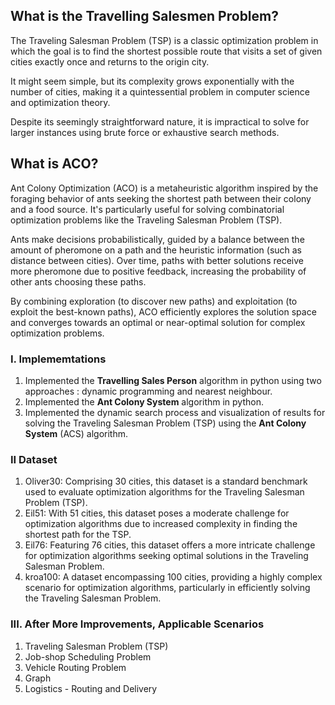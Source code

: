 ## What is the Travelling Salesmen Problem?

The Traveling Salesman Problem (TSP) is a classic optimization problem in which the goal is to find the shortest possible route that visits a set of given cities exactly once and returns to the origin city. 

It might seem simple, but its complexity grows exponentially with the number of cities, making it a quintessential problem in computer science and optimization theory.

Despite its seemingly straightforward nature, it is impractical to solve for larger instances using brute force or exhaustive search methods.

## What is ACO?

Ant Colony Optimization (ACO) is a metaheuristic algorithm inspired by the foraging behavior of ants seeking the shortest path between their colony and a food source. It's particularly useful for solving combinatorial optimization problems like the Traveling Salesman Problem (TSP).

Ants make decisions probabilistically, guided by a balance between the amount of pheromone on a path and the heuristic information (such as distance between cities). Over time, paths with better solutions receive more pheromone due to positive feedback, increasing the probability of other ants choosing these paths.

By combining exploration (to discover new paths) and exploitation (to exploit the best-known paths), ACO efficiently explores the solution space and converges towards an optimal or near-optimal solution for complex optimization problems.


### I. Implememtations
1. Implemented the **Travelling Sales Person** algorithm in python using two approaches : dynamic programming and nearest neighbour.
2. Implemented the **Ant Colony System** algorithm in python.
3. Implemented the dynamic search process and visualization of results for solving the Traveling Salesman Problem (TSP) using the **Ant Colony System** (ACS) algorithm.

### II Dataset
1. Oliver30: Comprising 30 cities, this dataset is a standard benchmark used to evaluate optimization algorithms for the Traveling Salesman Problem (TSP).
2. Eil51: With 51 cities, this dataset poses a moderate challenge for optimization algorithms due to increased complexity in finding the shortest path for the TSP.
3. Eil76: Featuring 76 cities, this dataset offers a more intricate challenge for optimization algorithms seeking optimal solutions in the Traveling Salesman Problem.
4. kroa100: A dataset encompassing 100 cities, providing a highly complex scenario for optimization algorithms, particularly in efficiently solving the Traveling Salesman Problem.

### III. After More Improvements, Applicable Scenarios
1. Traveling Salesman Problem (TSP)
2. Job-shop Scheduling Problem
3. Vehicle Routing Problem
4. Graph
5. Logistics - Routing and Delivery
